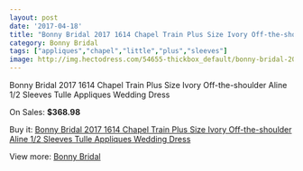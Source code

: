 ```yaml
---
layout: post
date: '2017-04-18'
title: "Bonny Bridal 2017 1614 Chapel Train Plus Size Ivory Off-the-shoulder Aline 1/2 Sleeves Tulle Appliques Wedding Dress"
category: Bonny Bridal
tags: ["appliques","chapel","little","plus","sleeves"]
image: http://img.hectodress.com/54655-thickbox_default/bonny-bridal-2017-1614-chapel-train-plus-size-ivory-off-the-shoulder-aline-1-2-sleeves-tulle-appliques-wedding-dress.jpg
---
```

Bonny Bridal 2017 1614 Chapel Train Plus Size Ivory Off-the-shoulder Aline 1/2 Sleeves Tulle Appliques Wedding Dress

On Sales: **$368.98**
<a href="https://www.hectodress.com/bonny-bridal/17020-bonny-bridal-2017-1614-chapel-train-plus-size-ivory-off-the-shoulder-aline-1-2-sleeves-tulle-appliques-wedding-dress.html"><amp-img layout="responsive" width="600" height="600" src="//img.hectodress.com/54655-thickbox_default/bonny-bridal-2017-1614-chapel-train-plus-size-ivory-off-the-shoulder-aline-1-2-sleeves-tulle-appliques-wedding-dress.jpg" alt="Bonny Bridal 2017 1614 Chapel Train Plus Size Ivory Off-the-shoulder Aline 1/2 Sleeves Tulle Appliques Wedding Dress 0" /></a>
<a href="https://www.hectodress.com/bonny-bridal/17020-bonny-bridal-2017-1614-chapel-train-plus-size-ivory-off-the-shoulder-aline-1-2-sleeves-tulle-appliques-wedding-dress.html"><amp-img layout="responsive" width="600" height="600" src="//img.hectodress.com/54656-thickbox_default/bonny-bridal-2017-1614-chapel-train-plus-size-ivory-off-the-shoulder-aline-1-2-sleeves-tulle-appliques-wedding-dress.jpg" alt="Bonny Bridal 2017 1614 Chapel Train Plus Size Ivory Off-the-shoulder Aline 1/2 Sleeves Tulle Appliques Wedding Dress 1" /></a>

Buy it: [Bonny Bridal 2017 1614 Chapel Train Plus Size Ivory Off-the-shoulder Aline 1/2 Sleeves Tulle Appliques Wedding Dress](https://www.hectodress.com/bonny-bridal/17020-bonny-bridal-2017-1614-chapel-train-plus-size-ivory-off-the-shoulder-aline-1-2-sleeves-tulle-appliques-wedding-dress.html "Bonny Bridal 2017 1614 Chapel Train Plus Size Ivory Off-the-shoulder Aline 1/2 Sleeves Tulle Appliques Wedding Dress")

View more: [Bonny Bridal](https://www.hectodress.com/350-bonny-bridal "Bonny Bridal")